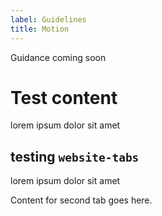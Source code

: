 ```yaml
---
label: Guidelines
title: Motion
---
```


Guidance coming soon

# Test content

<p>lorem ipsum dolor sit amet</p>

## testing `website-tabs`

<website-tabs>
<tab label="Curves"><div>

lorem ipsum dolor sit amet

</div></tab>
<tab label="tab 2"><div>

Content for second tab goes here.

</div></tab>
</website-tabs>
